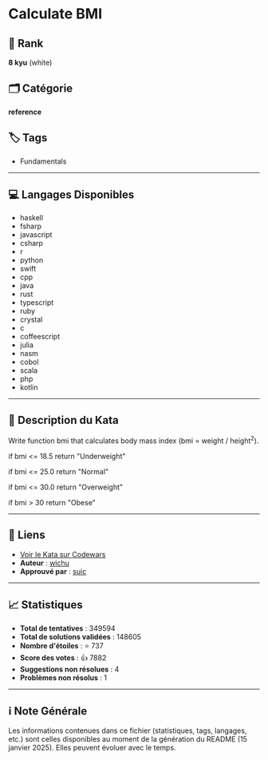# Calculate BMI

## 🏅 Rank
**8 kyu** (white)

## 🗂️ Catégorie
**reference**

## 🏷️ Tags
- Fundamentals

---

## 💻 Langages Disponibles
- haskell
- fsharp
- javascript
- csharp
- r
- python
- swift
- cpp
- java
- rust
- typescript
- ruby
- crystal
- c
- coffeescript
- julia
- nasm
- cobol
- scala
- php
- kotlin

---

## 📜 Description du Kata

Write function bmi that calculates body mass index (bmi = weight / height<sup>2</sup>).


if bmi <= 18.5 return "Underweight"

if bmi <= 25.0 return "Normal"

if bmi <= 30.0 return "Overweight"

if bmi > 30 return "Obese"


---

## 🔗 Liens
- [Voir le Kata sur Codewars](https://www.codewars.com/kata/57a429e253ba3381850000fb)
- **Auteur** : [wichu](https://www.codewars.com/users/wichu)
- **Approuvé par** : [suic](https://www.codewars.com/users/suic)

---

## 📈 Statistiques
- **Total de tentatives** : 349594
- **Total de solutions validées** : 148605
- **Nombre d'étoiles** : ⭐ 737
- **Score des votes** : 👍 7882
- **Suggestions non résolues** : 4
- **Problèmes non résolus** : 1

---

## ℹ️ Note Générale
Les informations contenues dans ce fichier (statistiques, tags, langages, etc.) sont celles disponibles au moment de la génération du README (15 janvier 2025). Elles peuvent évoluer avec le temps.
